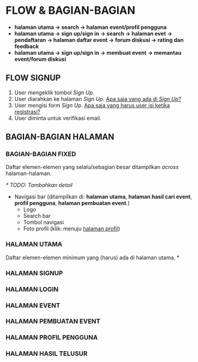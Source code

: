 # FLOW & BAGIAN-BAGIAN

* **halaman utama → search → halaman event/profil pengguna**
* **halaman utama → sign up/sign in → search → halaman evet → pendaftaran → halaman daftar event → forum diskusi → rating dan feedback**
* **halaman utama → sign up/sign in → membuat event → memantau event/forum diskusi**

## FLOW SIGNUP
1. User mengeklik tombol _Sign Up_.
2. User diarahkan ke halaman _Sign Up_.
  [Apa saja yang ada di _Sign Up_?](#hal-signup)
3. User mengisi form _Sign Up_.
  [Apa saja yang harus user isi ketika registrasi?](#hal-signup-form-registrasi)
4. User diminta untuk verifikasi email.


## BAGIAN-BAGIAN HALAMAN
### BAGIAN-BAGIAN FIXED
Daftar elemen-elemen yang selalu/sebagian besar ditampilkan _across_ halaman-halaman.  

_* TODO: Tambahkan detail_
* Navigasi bar (ditampilkan di: **halaman utama**, **halaman hasil cari event**, **profil pengguna**, **halaman pembuatan event**.)
  * Logo
  * Search bar
  * Tombol navigasi
  * Foto profil (klik: menuju [halaman profil](#hal-profil))
  

### HALAMAN UTAMA
Daftar elemen-elemen minimum yang (harus) ada di halaman utama.
* 

### HALAMAN SIGNUP

### HALAMAN LOGIN

### HALAMAN EVENT

### HALAMAN PEMBUATAN EVENT

### HALAMAN PROFIL PENGGUNA

### HALAMAN HASIL TELUSUR

### 
